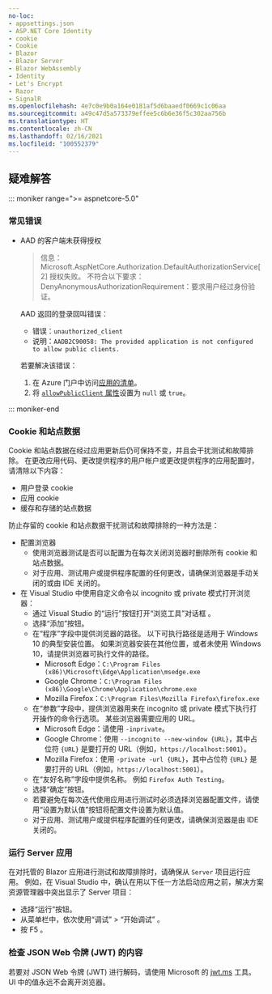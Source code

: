 ```yaml
---
no-loc:
- appsettings.json
- ASP.NET Core Identity
- cookie
- Cookie
- Blazor
- Blazor Server
- Blazor WebAssembly
- Identity
- Let's Encrypt
- Razor
- SignalR
ms.openlocfilehash: 4e7c0e9b0a164e0181af5d6baaedf0669c1c06aa
ms.sourcegitcommit: a49c47d5a573379effee5c6b6e36f5c302aa756b
ms.translationtype: HT
ms.contentlocale: zh-CN
ms.lasthandoff: 02/16/2021
ms.locfileid: "100552379"
---
```

## <a name="troubleshoot"></a>疑难解答

::: moniker range=">= aspnetcore-5.0"

### <a name="common-errors"></a>常见错误

* AAD 的客户端未获得授权

  > 信息：Microsoft.AspNetCore.Authorization.DefaultAuthorizationService[2] 授权失败。 不符合以下要求：DenyAnonymousAuthorizationRequirement：要求用户经过身份验证。

  AAD 返回的登录回叫错误：

  * 错误：`unauthorized_client`
  * 说明：`AADB2C90058: The provided application is not configured to allow public clients.`

  若要解决该错误：

  1. 在 Azure 门户中访问[应用的清单](/azure/active-directory/develop/reference-app-manifest)。
  1. 将 [`allowPublicClient` 属性](/azure/active-directory/develop/reference-app-manifest#allowpublicclient-attribute)设置为 `null` 或 `true`。

::: moniker-end

### <a name="cookies-and-site-data"></a>Cookie 和站点数据

Cookie 和站点数据在经过应用更新后仍可保持不变，并且会干扰测试和故障排除。 在更改应用代码、更改提供程序的用户帐户或更改提供程序的应用配置时，请清除以下内容：

* 用户登录 cookie
* 应用 cookie
* 缓存和存储的站点数据

防止存留的 cookie 和站点数据干扰测试和故障排除的一种方法是：

* 配置浏览器
  * 使用浏览器测试是否可以配置为在每次关闭浏览器时删除所有 cookie 和站点数据。
  * 对于应用、测试用户或提供程序配置的任何更改，请确保浏览器是手动关闭的或由 IDE 关闭的。
* 在 Visual Studio 中使用自定义命令以 incognito 或 private 模式打开浏览器：
  * 通过 Visual Studio 的“运行”按钮打开“浏览工具”对话框 。
  * 选择“添加”按钮。
  * 在“程序”字段中提供浏览器的路径。 以下可执行路径是适用于 Windows 10 的典型安装位置。 如果浏览器安装在其他位置，或者未使用 Windows 10，请提供浏览器可执行文件的路径。
    * Microsoft Edge：`C:\Program Files (x86)\Microsoft\Edge\Application\msedge.exe`
    * Google Chrome：`C:\Program Files (x86)\Google\Chrome\Application\chrome.exe`
    * Mozilla Firefox：`C:\Program Files\Mozilla Firefox\firefox.exe`
  * 在“参数”字段中，提供浏览器用来在 incognito 或 private 模式下执行打开操作的命令行选项。 某些浏览器需要应用的 URL。
    * Microsoft Edge：请使用 `-inprivate`。
    * Google Chrome：使用 `--incognito --new-window {URL}`，其中占位符 `{URL}` 是要打开的 URL（例如，`https://localhost:5001`）。
    * Mozilla Firefox：使用 `-private -url {URL}`，其中占位符 `{URL}` 是要打开的 URL（例如，`https://localhost:5001`）。
  * 在“友好名称”字段中提供名称。 例如 `Firefox Auth Testing`。
  * 选择“确定”按钮。
  * 若要避免在每次迭代使用应用进行测试时必须选择浏览器配置文件，请使用“设置为默认值”按钮将配置文件设置为默认值。
  * 对于应用、测试用户或提供程序配置的任何更改，请确保浏览器是由 IDE 关闭的。

### <a name="run-the-server-app"></a>运行 Server 应用

在对托管的 Blazor 应用进行测试和故障排除时，请确保从 `Server` 项目运行应用。 例如，在 Visual Studio 中，确认在用以下任一方法启动应用之前，解决方案资源管理器中突出显示了 Server 项目：

* 选择“运行”按钮。
* 从菜单栏中，依次使用“调试” > “开始调试” 。
* 按 F5 <kbd></kbd>。

### <a name="inspect-the-content-of-a-json-web-token-jwt"></a>检查 JSON Web 令牌 (JWT) 的内容

若要对 JSON Web 令牌 (JWT) 进行解码，请使用 Microsoft 的 [jwt.ms](https://jwt.ms/) 工具。 UI 中的值永远不会离开浏览器。

